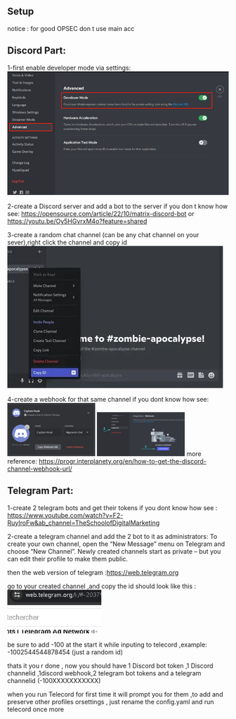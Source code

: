 Setup
----------

notice : for good OPSEC don t use main acc

Discord Part:
------------

1-first enable developer mode via settings:
![alt text](../images/discord-developer-mode-2.png)

2-create a Discord server and add a bot to the server if you don t know how see:
https://opensource.com/article/22/10/matrix-discord-bot
or
https://youtu.be/Oy5HGvrxM4o?feature=shared


3-create a random chat channel (can be any chat channel on your sever),right click the channel and copy id 
![alt text](../images/discord-channel-id.png)

4-create a webhook for that same channel if you dont know how see:
<img src="../images/Screen Shot 2020-12-15 at 4.51.38 PM.png" alt="alt text" width="200"/>
<img src="../images/vp2d-howto-02-1200x600-1.jpg" alt="alt text" width="200"/>
more reference:
https://progr.interplanety.org/en/how-to-get-the-discord-channel-webhook-url/


Telegram Part:
----------

1-create 2 telegram bots and get their tokens if you dont know how see : 
https://www.youtube.com/watch?v=F2-RuyIroFw&ab_channel=TheSchoolofDigitalMarketing

2-create a telegram channel and add the 2 bot to it as administrators:
To create your own channel, open the “New Message” menu on Telegram and choose “New Channel”. Newly created channels start as private – but you can edit their profile to make them public.

then the web version of telegram :https://web.telegram.org

go to your created channel ,and copy the id should look like this :
![alt text](<../images/2024-04-05 04_20_15-Telegram Web.png>)


be sure to add -100 at the start it while inputing to telecord ,example: -1002544544878454 (just a random id)

thats it you r done , now you should have 1 Discord bot token ,1 Discord channelid  ,1discord webhook,2 telegram bot tokens and a telegram channelid (-100XXXXXXXXXXX)

when you run Telecord for first time it will prompt you for them ,to add and preserve other profiles orsettings , just rename the config.yaml and run telecord once more

